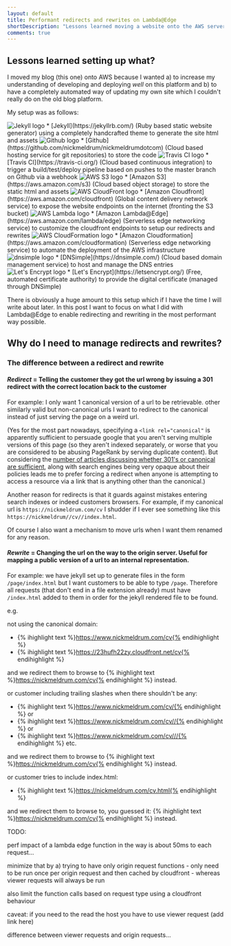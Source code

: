 ```yaml
---
layout: default
title: Performant redirects and rewrites on Lambda@Edge
shortDescription: "Lessons learned moving a website onto the AWS serverless cloud"
comments: true
---
```


## Lessons learned setting up what?

I moved my blog (this one) onto AWS because I wanted a) to increase my understanding of developing and deploying *well* on this platform and b) to have a completely automated way of updating my own site which I couldn't really do on the old blog platform.

My setup was as follows:

<img src="/assets/images/jekyll.svg" alt="Jekyll logo" title="Jekyll logo" class="logo-inset thin">
 * [Jekyll](https://jekyllrb.com/) (Ruby based static website generator) using a completely handcrafted theme to generate the site html and assets
<img src="/assets/images/github-icon-1.svg" alt="Github logo" title="Github logo" class="logo-inset">
 * [Github](https://github.com/nickmeldrum/nickmeldrumdotcom) (Cloud based hosting service for git repositories) to store the code
<img src="/assets/images/travis-ci.svg" alt="Travis CI logo" title="Travis CI logo" class="logo-inset">
 * [Travis CI](https://travis-ci.org/) (Cloud based continuous integration) to trigger a build/test/deploy pipeline based on pushes to the master branch on Github via a webhook
<img src="/assets/images/aws-s3.svg" alt="AWS S3 logo" title="AWS S3 logo" class="logo-inset">
 * [Amazon S3](https://aws.amazon.com/s3) (Cloud based object storage) to store the static html and assets
<img src="/assets/images/aws-cloudfront.svg" alt="AWS CloudFront logo" title="AWS CloudFront logo" class="logo-inset">
 * [Amazon Cloudfront](https://aws.amazon.com/cloudfront) (Global content delivery network service) to expose the website endpoints on the internet (fronting the S3 bucket)
<img src="/assets/images/aws-lambda.svg" alt="AWS Lambda logo" title="AWS Lambda logo" class="logo-inset">
 * [Amazon Lambda@Edge](https://aws.amazon.com/lambda/edge) (Serverless edge networking service) to customize the cloudfront endpoints to setup our redirects and rewrites
<img src="/assets/images/aws-cloudformation.svg" alt="AWS CloudFormation logo" title="AWS CloudFormation logo" class="logo-inset">
 * [Amazon Cloudformation](https://aws.amazon.com/cloudformation) (Serverless edge networking service) to automate the deployment of the AWS infrastructure
<img src="/assets/images/dnsimple-logo.svg" alt="dnsimple logo" title="dnsimple logo" class="logo-inset thin">
 * [DNSimple](https://dnsimple.com/) (Cloud based domain management service) to host and manage the DNS entries
<img src="/assets/images/letsencrypt-logo.svg" alt="Let's Encrypt logo" title="Let's Encrypt logo" class="logo-inset thin">
 * [Let's Encrypt](https://letsencrypt.org/) (Free, automated certificate authority) to provide the digital certificate (managed through DNSimple)

There is obviously a huge amount to this setup which if I have the time I will write about later. In this post I want to focus on what I did with Lambda@Edge to enable redirecting and rewriting in the most performant way possible.

## Why do I need to manage redirects and rewrites?

### The difference between a redirect and rewrite

#### *Redirect* = Telling the customer they got the url wrong by issuing a 301 redirect with the correct location back to the customer

For example: I only want 1 canonical version of a url to be retrievable. other similarly valid but non-canonical urls I want to redirect to the canonical instead of just serving the page on a weird url.

(Yes for the most part nowadays, specifying a `<link rel="canonical"` is apparently sufficient to persuade google that you aren't serving multiple versions of this page (so they aren't indexed separately, or worse that you are considered to be abusing PageRank by serving duplicate content). But considering the [number of articles discussing whether 301's or canonical are sufficient](https://www.google.co.uk/search?q=redirects+or+canonical), along with search engines being very opaque about their policies leads me to prefer forcing a redirect when anyone is attempting to access a resource via a link that is anything other than the canonical.)

Another reason for redirects is that it guards against mistakes entering search indexes or indeed customers browsers. For example, if my canonical url is `https://nickmeldrum.com/cv` I shudder if I ever see something like this `https://nickmeldrum//cv//index.html`.

Of course I also want a mechanism to move urls when I want them renamed for any reason.


#### *Rewrite* = Changing the url on the way to the origin server. Useful for mapping a public version of a url to an internal representation.

For example: we have jekyll set up to generate files in the form `/page/index.html` but I want customers to be able to type `/page`. Therefore all requests (that don't end in a file extension already) must have `/index.html` added to them in order for the jekyll rendered file to be found.

e.g.

not using the canonical domain:

 * {% ihighlight text %}https://www.nickmeldrum.com/cv{% endihighlight %}
 * {% ihighlight text %}https://23hufh22zy.cloudfront.net/cv{% endihighlight %}
 
and we redirect them to browse to {% ihighlight text %}https://nickmeldrum.com/cv{% endihighlight %} instead.

or customer including trailing slashes when there shouldn't be any:

  * {% ihighlight text %}https://www.nickmeldrum.com/cv/{% endihighlight %} or
  * {% ihighlight text %}https://www.nickmeldrum.com/cv//{% endihighlight %} or
  * {% ihighlight text %}https://www.nickmeldrum.com/cv///{% endihighlight %} etc.

and we redirect them to browse to {% ihighlight text %}https://nickmeldrum.com/cv{% endihighlight %} instead.


or customer tries to include index.html:

 * {% ihighlight text %}https://nickmeldrum.com/cv.html{% endihighlight %}

and we redirect them to browse to, you guessed it: {% ihighlight text %}https://nickmeldrum.com/cv{% endihighlight %} instead.


TODO:

perf impact of a lambda edge function in the way is about 50ms to each request...

minimize that by a) trying to have only origin request functions - only need to be run once per origin request and then cached by cloudfront - whereas viewer requests will always be run

also limit the function calls based on request type using a cloudfront behaviour

caveat: if you need to the read the host you have to use viewer request (add link here)


difference between viewer requests and origin requests...
